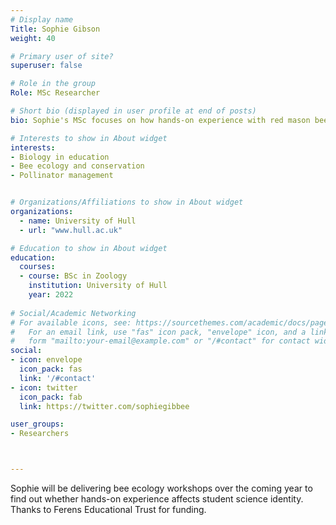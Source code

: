 ```yaml
---
# Display name
Title: Sophie Gibson
weight: 40

# Primary user of site?
superuser: false

# Role in the group
Role: MSc Researcher

# Short bio (displayed in user profile at end of posts)
bio: Sophie's MSc focuses on how hands-on experience with red mason bees may affect the science identity of school pupils in the Hull and East Yorkshire region.

# Interests to show in About widget
interests:
- Biology in education
- Bee ecology and conservation
- Pollinator management


# Organizations/Affiliations to show in About widget
organizations:
  - name: University of Hull
  - url: "www.hull.ac.uk"

# Education to show in About widget
education:
  courses:
  - course: BSc in Zoology
    institution: University of Hull
    year: 2022
 
# Social/Academic Networking
# For available icons, see: https://sourcethemes.com/academic/docs/page-builder/#icons
#   For an email link, use "fas" icon pack, "envelope" icon, and a link in the
#   form "mailto:your-email@example.com" or "/#contact" for contact widget.
social:
- icon: envelope
  icon_pack: fas
  link: '/#contact'
- icon: twitter
  icon_pack: fab
  link: https://twitter.com/sophiegibbee

user_groups:
- Researchers



---
```


Sophie will be delivering bee ecology workshops over the coming year to find out whether hands-on experience affects student science identity.  Thanks to Ferens Educational Trust for funding.
